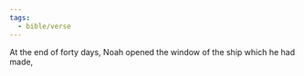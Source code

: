 ```yaml
---
tags:
  - bible/verse
---
```

At the end of forty days, Noah opened the window of the ship which he had made,
